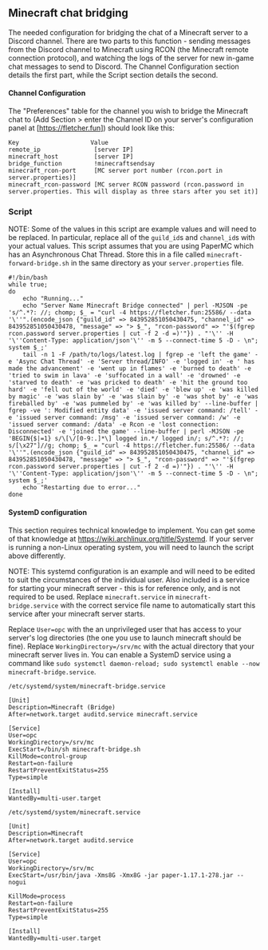 ## Minecraft chat bridging
The needed configuration for bridging the chat of a Minecraft server to a Discord channel.
There are two parts to this function - sending messages from the Discord channel to Minecraft using RCON (the Minecraft remote connection protocol), and watching the logs of the server for new in-game chat messages to send to Discord. The Channel Configuration section details the first part, while the Script section details the second.

#### Channel Configuration
The "Preferences" table for the channel you wish to bridge the Minecraft chat to (Add Section > enter the Channel ID on your server's configuration panel at [https://fletcher.fun]) should look like this:
```
Key                    Value
remote_ip               [server IP]
minecraft_host          [server IP]
bridge_function         !minecraftsendsay
minecraft_rcon-port     [MC server port number (rcon.port in server.properties)]
minecraft_rcon-password [MC server RCON password (rcon.password in server.properties. This will display as three stars after you set it)]
```

### Script
NOTE: Some of the values in this script are example values and will need to be replaced. In particular, replace all of the `guild_id`s and `channel_id`s with your actual values. This script assumes that you are using PaperMC which has an Asynchronous Chat Thread. Store this in a file called `minecraft-forward-bridge.sh` in the same directory as your `server.properties` file.

```
#!/bin/bash
while true;
do
    echo "Running..."
    echo "Server Name Minecraft Bridge connected" | perl -MJSON -pe 's/^.*?: //; chomp; $_ = "curl -4 https://fletcher.fun:25586/ --data '\''".(encode_json {"guild_id" => 843952851050430475, "channel_id" => 843952851050430478, "message" => "> $_", "rcon-password" => "'$(fgrep rcon.password server.properties | cut -f 2 -d =)'"}) . "'\'' -H '\''Content-Type: application/json'\'' -m 5 --connect-time 5 -D - \n"; system $_;'
    tail -n 1 -F /path/to/logs/latest.log | fgrep -e 'left the game' -e 'Async Chat Thread' -e 'Server thread/INFO' -e 'logged in' -e ' has made the advancement' -e 'went up in flames' -e 'burned to death' -e 'tried to swim in lava' -e 'suffocated in a wall' -e 'drowned' -e 'starved to death' -e 'was pricked to death' -e 'hit the ground too hard' -e 'fell out of the world' -e 'died' -e 'blew up' -e 'was killed by magic' -e 'was slain by' -e 'was slain by' -e 'was shot by' -e 'was fireballed by' -e 'was pummeled by' -e 'was killed by' --line-buffer | fgrep -ve ': Modified entity data' -e 'issued server command: /tell' -e 'issued server command: /msg' -e 'issued server command: /w' -e 'issued server command: /data' -e Rcon -e 'lost connection: Disconnected' -e 'joined the game' --line-buffer | perl -MJSON -pe 'BEGIN{$|=1} s/\[\/[0-9:.]*\] logged in.*/ logged in/; s/^.*?: //; s/[\x27"]//g; chomp; $_ = "curl -4 https://fletcher.fun:25586/ --data '\''".(encode_json {"guild_id" => 843952851050430475, "channel_id" => 843952851050430478, "message" => "> $_", "rcon-password" => "'$(fgrep rcon.password server.properties | cut -f 2 -d =)'"}) . "'\'' -H '\''Content-Type: application/json'\'' -m 5 --connect-time 5 -D - \n"; system $_;'
    echo "Restarting due to error..."
done
```

#### SystemD configuration
This section requires technical knowledge to implement. You can get some of that knowledge at https://wiki.archlinux.org/title/Systemd. If your server is running a non-Linux operating system, you will need to launch the script above differently.

NOTE: This systemd configuration is an example and will need to be edited to suit the circumstances of the individual user. Also included is a service for starting your minecraft server - this is for reference only, and is not required to be used. Replace `minecraft.service` in `minecraft-bridge.service` with the correct service file name to automatically start this service after your minecraft server starts.

Replace `User=opc` with the an unprivileged user that has access to your server's log directories (the one you use to launch minecraft should be fine). Replace `WorkingDirectory=/srv/mc` with the actual directory that your minecraft server lives in. You can enable a SystemD service using a command like `sudo systemctl daemon-reload; sudo systemctl enable --now minecraft-bridge.service`.

`/etc/systemd/system/minecraft-bridge.service`

```
[Unit]
Description=Minecraft (Bridge)
After=network.target auditd.service minecraft.service

[Service]
User=opc
WorkingDirectory=/srv/mc
ExecStart=/bin/sh minecraft-bridge.sh
KillMode=control-group
Restart=on-failure
RestartPreventExitStatus=255
Type=simple

[Install]
WantedBy=multi-user.target
```

`/etc/systemd/system/minecraft.service`

```
[Unit]
Description=Minecraft
After=network.target auditd.service

[Service]
User=opc
WorkingDirectory=/srv/mc
ExecStart=/usr/bin/java -Xms8G -Xmx8G -jar paper-1.17.1-278.jar --nogui

KillMode=process
Restart=on-failure
RestartPreventExitStatus=255
Type=simple

[Install]
WantedBy=multi-user.target
```

